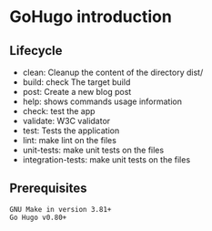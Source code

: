 # GoHugo introduction

## Lifecycle

* clean: Cleanup the content of the directory dist/
* build: check The target build
* post: Create a new blog post
* help: shows commands usage information
* check:  test the app
* validate:  W3C validator
* test:  Tests the application
* lint:  make lint on the files
* unit-tests:  make unit tests on the files
* integration-tests:  make unit tests on the files

## Prerequisites

    GNU Make in version 3.81+
    Go Hugo v0.80+

